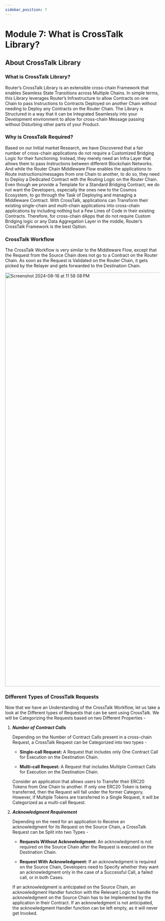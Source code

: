 ```yaml
---
sidebar_position: 7
---
```


# Module 7: What is CrossTalk Library?

## About CrossTalk Library

### What is CrossTalk Library?

Router’s CrossTalk Library is an extensible cross-chain Framework that enables Seamless State Transitions across Multiple Chains. In simple terms, this Library leverages Router’s Infrastructure to allow Contracts on one Chain to pass Instructions to Contracts Deployed on another Chain without needing to Deploy any Contracts on the Router Chain. The Library is Structured in a way that it can be Integrated Seamlessly into your Development environment to allow for cross-chain Message passing without Disturbing other parts of your Product.

### Why is CrossTalk Required?

Based on our Initial market Research, we have Discovered that a fair number of cross-chain applications do not require a Customized Bridging Logic for their functioning. Instead, they merely need an Infra Layer that allows them to pass Instructions between different Blockchain Networks. And while the Router Chain Middleware Flow enables the applications to Route instructions/messages from one Chain to another, to do so, they need to Deploy a Dedicated Contract with the Routing Logic on the Router Chain. Even though we provide a Template for a Standard Bridging Contract, we do not want the Developers, especially the ones new to the Cosmos Ecosystem, to go through the Task of Deploying and managing a Middleware Contract. With CrossTalk, applications can Transform their existing single-chain and multi-chain applications into cross-chain applications by including nothing but a Few Lines of Code in their existing Contracts. Therefore, for cross-chain dApps that do not require Custom Bridging logic or any Data Aggregation Layer in the middle, Router’s CrossTalk Framework is the best Option.

### CrossTalk Workflow

The CrossTalk Workflow is very similar to the Middleware Flow, except that the Request from the Source Chain does not go to a Contract on the Router Chain. As soon as the Request is Validated on the Router Chain, it gets picked by the Relayer and gets forwarded to the Destination Chain.

<img width="1342" alt="Screenshot 2024-08-16 at 11 58 08 PM" src="https://github.com/user-attachments/assets/404b1809-c064-46a2-b379-2a35f1b20bfa" />

### Different Types of CrossTalk Requests

Now that we have an Understanding of the CrossTalk Workflow, let us take a look at the Different types of Requests that can be sent using CrossTalk. We will be Categorizing the Requests based on two Different Properties -

1. ***Number of Contract Calls*** 
   
    Depending on the Number of Contract Calls present in a cross-chain Request, a CrossTalk Request can be Categorized into two types - 

   - **Single-call Request:** A Request that includes only One Contract Call for Execution on the Destination Chain.

   - **Multi-call Request:** A Request that includes Multiple Contract Calls for Execution on the Destination Chain.

    Consider an application that allows users to Transfer their ERC20 Tokens from One Chain to another. If only one ERC20 Token is being transferred, then the Request will fall under the former Category. However, if Multiple Tokens are transferred in a Single Request, it will be Categorized as a multi-call Request.

1. ***Acknowledgment Requirement***
   
    Depending on the need for an application to Receive an acknowledgment for its Request on the Source Chain, a CrossTalk Request can be Split into two Types -

   - **Requests Without Acknowledgment:** An acknowledgment is not required on the Source Chain after the Request is executed on the Destination Chain.

   - **Request With Acknowledgment:** If an acknowledgment is required on the Source Chain, Developers need to Specify whether they want an acknowledgment only in the case of a Successful Call, a failed call, or in both Cases.

    If an acknowledgment is anticipated on the Source Chain, an acknowledgment Handler function with the Relevant Logic to handle the acknowledgment on the Source Chain has to be Implemented by the application in their Contract. If an acknowledgment is not anticipated, the acknowledgment Handler function can be left empty, as it will never get Invoked.
